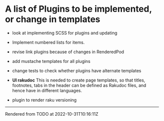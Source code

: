# A list of Plugins to be implemented, or change in templates
>


*  look at implementing SCSS for plugins and updating

*  Implement numbered lists for items.

*  revise link plugins because of changes in RenderedPod

*  add mustache templates for all plugins

*  change tests to check whether plugins have alternate templates

*  **UI rakudoc** This is needed to create page templates, so that titles, footnotes, tabs in the header can be defined as Rakudoc files, and hence have in different languages.

*  plugin to render raku versioning





----
Rendered from TODO at 2022-10-31T10:16:11Z